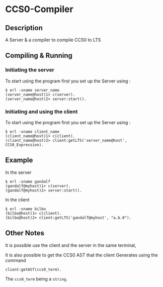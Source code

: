 # CCS0-Compiler

## Description
A Server &amp; a compiler to compile CCS0 to LTS

## Compiling & Running

### Initiating the server

To start using the program first you set up the Server using :

	$ erl -sname server_name
	(server_name@host)1> c(server).
	(server_name@host)2> server:start().
	
### Initiating and using the client

To start using the program first you set up the Server using :

	$ erl -sname client_name
	(client_name@host)1> c(client).
	(client_name@host)2> client:getLTS('server_name@host', CCS0_Expression).

## Example
In the server

	$ erl -sname gandalf
	(gandalf@myhost)1> c(server).
	(gandalf@myhost)2> server:start().
	
In the client
	
	$ erl -sname bilbo
	(bilbo@host)1> c(client).
	(bilbo@host)2> client:getLTS('gandalf@myhost', "a.b.0").
	
## Other Notes

It is possible use the client and the server in the same terminal,

It is also possible to get the CCS0 AST that the client Generates using the command
	
	client:getAST(ccs0_term).
	
The `ccs0_term` being a `string`.

